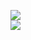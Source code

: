 [![](https://img.shields.io/badge/Made%20With-Github%20Spray-lightgrey.svg?style=for-the-badge&logo=github)](https://github.com/Annihil/github-spray#1980)  
[![](https://i.imgur.com/2DrTn0Z.gif)](https://github.com/Annihil/github-spray)